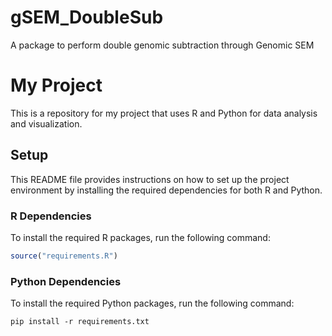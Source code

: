 # gSEM_DoubleSub
A package to perform double genomic subtraction through Genomic SEM



# My Project

This is a repository for my project that uses R and Python for data analysis and visualization.

## Setup
This README file provides instructions on how to set up the project environment by installing the required dependencies for both R and Python.

### R Dependencies

To install the required R packages, run the following command:

```r
source("requirements.R")
```

### Python Dependencies
To install the required Python packages, run the following command:

```console
pip install -r requirements.txt
```


